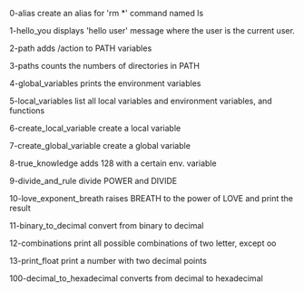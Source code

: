0-alias create an alias for 'rm *' command named ls

1-hello_you displays  'hello user' message where the user is the current user.

2-path adds /action to PATH variables

3-paths counts the numbers of directories in PATH

4-global_variables prints the environment variables

5-local_variables list all local variables and environment variables, and functions

6-create_local_variable create a local variable

7-create_global_variable create a global variable

8-true_knowledge adds 128 with a certain env. variable

9-divide_and_rule divide POWER and DIVIDE 
 
10-love_exponent_breath raises BREATH to the power of LOVE and print the result

11-binary_to_decimal convert from binary to decimal

12-combinations print all possible combinations of two letter, except oo

13-print_float print a number with two decimal points

100-decimal_to_hexadecimal converts from decimal to hexadecimal

